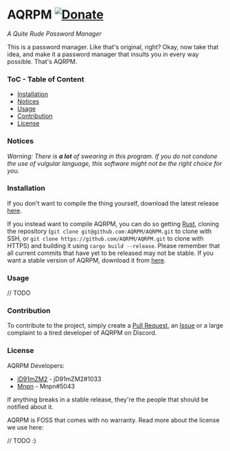 # AQRPM [![Donate](https://img.shields.io/badge/Donate-PayPal-blue.svg?style=flat-square)](https://paypal.me/mnpn03/)

*A Quite Rude Password Manager*

This is a password manager. Like that's original, right? Okay, now take that idea, and make it a password manager that insults you in every way possible. That's AQRPM.

### ToC - Table of Content
- [Installation](#installation)
- [Notices](#notices)
- [Usage](#usage)
- [Contribution](#contribution)
- [License](#license)

### Notices
*Warning: There is **a lot** of swearing in this program. If you do not condone the use of vulgular language, this software might not be the right choice for you.*

### Installation
If you don't want to compile the thing yourself, download the latest release [here](https://github.com/AQRPM/AQRPM/releases).

If you instead want to compile AQRPM, you can do so getting [Rust](https://www.rust-lang.org/), cloning the repository (`git clone git@github.com:AQRPM/AQRPM.git` to clone with SSH, or `git clone https://github.com/AQRPM/AQRPM.git` to clone with HTTPS) and building it using `cargo build --release`.
Please remember that all current commits that have yet to be released may not be stable. If you want a stable version of AQRPM, download it from [here](https://github.com/AQRPM/AQRPM/releases).

### Usage
// TODO

### Contribution
To contribute to the project, simply create a [Pull Request](https://github.com/AQRPM/AQRPM/pulls), an [Issue](https://github.com/AQRPM/AQRPM/issues) or a large complaint to a tired developer of AQRPM on Discord.

### License
AQRPM Developers:
- [jD91mZM2](https://github.com/jD91mZM2) - jD91mZM2#1033
- [Mnpn](https://github.com/Mnpn03) - Mnpn#5043

If anything breaks in a stable release, they're the people that should be notified about it.

AQRPM is FOSS that comes with no warranty. Read more about the license we use here:

// TODO :)
